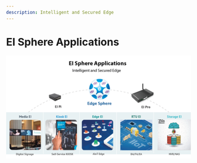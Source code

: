 ```yaml
---
description: Intelligent and Secured Edge
---
```


# EI Sphere Applications

![](.gitbook/assets/ultranetv1.2_page_18.png)

